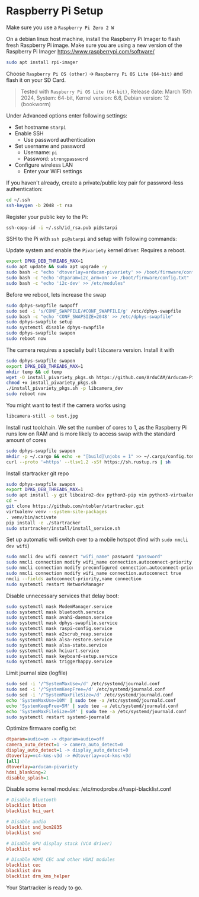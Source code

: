 # Raspberry Pi Setup

Make sure you use a `Raspberry Pi Zero 2 W`

On a debian linux host machine, install the Raspberry Pi Imager to flash fresh Raspberry Pi image.
Make sure you are using a new version of the Raspberry Pi Imager https://www.raspberrypi.com/software/
``` bash
sudo apt install rpi-imager
```

Choose `Raspberry Pi OS (other)` -> `Raspberry Pi OS Lite (64-bit)` and flash it on your SD Card.

> Tested with `Raspberry Pi OS Lite (64-bit)`, Release date: March 15th 2024, System: 64-bit, Kernel version: 6.6, Debian version: 12 (bookworm)

Under Advanced options enter following settings:
- Set hostname `starpi`
- Enable SSH
  - Use password authentication
- Set username and password
  - Username: `pi`
  - Password: `strongpassword`
- Configure wireless LAN
  - Enter your WiFi settings


If you haven't already, create a private/public key pair for password-less authentication:
``` bash
cd ~/.ssh
ssh-keygen -b 2048 -t rsa
```
Register your public key to the Pi:
``` bash
ssh-copy-id -i ~/.ssh/id_rsa.pub pi@starpi
```

SSH to the Pi with `ssh pi@starpi` and setup with following commands:

Update system and enable the `Pivariety` kernel driver. Requires a reboot.
```bash
export DPKG_DEB_THREADS_MAX=1
sudo apt update && sudo apt upgrade -y
sudo bash -c "echo 'dtoverlay=arducam-pivariety' >> /boot/firmware/config.txt"
sudo bash -c "echo 'dtparam=i2c_arm=on' >> /boot/firmware/config.txt"
sudo bash -c "echo 'i2c-dev' >> /etc/modules"
```

Before we reboot, lets increase the swap
``` bash
sudo dphys-swapfile swapoff
sudo sed -i 's/CONF_SWAPFILE/#CONF_SWAPFILE/g' /etc/dphys-swapfile
sudo bash -c "echo 'CONF_SWAPSIZE=2048' >> /etc/dphys-swapfile"
sudo dphys-swapfile setup
sudo systemctl disable dphys-swapfile
sudo dphys-swapfile swapon
sudo reboot now
```

The camera requires a specially built `libcamera` version. Install it with
``` bash
sudo dphys-swapfile swapon
export DPKG_DEB_THREADS_MAX=1
mkdir temp && cd temp
wget -O install_pivariety_pkgs.sh https://github.com/ArduCAM/Arducam-Pivariety-V4L2-Driver/releases/download/install_script/install_pivariety_pkgs.sh
chmod +x install_pivariety_pkgs.sh
./install_pivariety_pkgs.sh -p libcamera_dev
sudo reboot now
```

You might want to test if the camera works using
```bash
libcamera-still -o test.jpg
```

Install rust toolchain. We set the number of cores to 1, as the Raspberry Pi runs low on RAM
and is more likely to access swap with the standard amount of cores
```bash
sudo dphys-swapfile swapon
mkdir -p ~/.cargo && echo -e "[build]\njobs = 1" >> ~/.cargo/config.toml
curl --proto '=https' --tlsv1.2 -sSf https://sh.rustup.rs | sh
```

Install startracker git repo
``` bash
sudo dphys-swapfile swapon
export DPKG_DEB_THREADS_MAX=1
sudo apt install -y git libcairo2-dev python3-pip vim python3-virtualenv nginx
cd ~
git clone https://github.com/ntobler/startracker.git
virtualenv venv --system-site-packages
. venv/bin/activate
pip install -e ./startracker
sudo startracker/install/install_service.sh
```

Set up automatic wifi switch over to a mobile hotspot (find with `sudo nmcli dev wifi`)
```bash
sudo nmcli dev wifi connect "wifi_name" password "password"
sudo nmcli connection modify wifi_name connection.autoconnect-priority 10
sudo nmcli connection modify preconfigured connection.autoconnect-priority 5
sudo nmcli connection modify wifi_name connection.autoconnect true
nmcli --fields autoconnect-priority,name connection
sudo systemctl restart NetworkManager
```

Disable unnecessary services that delay boot:
```bash
sudo systemctl mask ModemManager.service
sudo systemctl mask bluetooth.service
sudo systemctl mask avahi-daemon.service
sudo systemctl mask dphys-swapfile.service
sudo systemctl mask raspi-config.service
sudo systemctl mask e2scrub_reap.service
sudo systemctl mask alsa-restore.service
sudo systemctl mask alsa-state.service
sudo systemctl mask hciuart.service
sudo systemctl mask keyboard-setup.service
sudo systemctl mask triggerhappy.service
```

Limit journal size (logfile)
```bash
sudo sed -i '/^SystemMaxUse=/d' /etc/systemd/journald.conf
sudo sed -i '/^SystemKeepFree=/d' /etc/systemd/journald.conf
sudo sed -i '/^SystemMaxFileSize=/d' /etc/systemd/journald.conf
echo 'SystemMaxUse=10M' | sudo tee -a /etc/systemd/journald.conf
echo 'SystemKeepFree=5M' | sudo tee -a /etc/systemd/journald.conf
echo 'SystemMaxFileSize=5M' | sudo tee -a /etc/systemd/journald.conf
sudo systemctl restart systemd-journald
```

Optimize firmware config.txt
```ini
dtparam=audio=on -> dtparam=audio=off
camera_auto_detect=1 -> camera_auto_detect=0
display_auto_detect=1 -> display_auto_detect=0
dtoverlay=vc4-kms-v3d -> #dtoverlay=vc4-kms-v3d
[all]
dtoverlay=arducam-pivariety
hdmi_blanking=2
disable_splash=1
```

Disable some kernel modules:
/etc/modprobe.d/raspi-blacklist.conf
```ini
# Disable Bluetooth
blacklist btbcm
blacklist hci_uart

# Disable audio
blacklist snd_bcm2835
blacklist snd

# Disable GPU display stack (VC4 driver)
blacklist vc4

# Disable HDMI CEC and other HDMI modules
blacklist cec
blacklist drm
blacklist drm_kms_helper
```

Your Startracker is ready to go.
